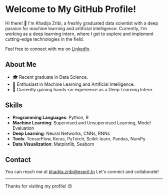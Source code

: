 # Welcome to My GitHub Profile!

Hi there! 👋 I'm Khadija Zribi, a freshly graduated data scientist with a deep passion for machine learning and artificial intelligence. Currently, I'm working as a deep learning intern, where I get to explore and implement cutting-edge technologies in the field.

Feel free to connect with me on [LinkedIn](https://www.linkedin.com/in/khadija-zribi/).

## About Me

- 🎓 Recent graduate in Data Science.
- 🤖 Enthusiast in Machine Learning and Artificial Intelligence.
- 🚀 Currently gaining hands-on experience as a Deep Learning Intern.

## Skills

- **Programming Languages**: Python, R
- **Machine Learning**: Supervised and Unsupervised Learning, Model Evaluation
- **Deep Learning**: Neural Networks, CNNs, RNNs
- **Tools**: TensorFlow, Keras, PyTorch, Scikit-learn, Pandas, NumPy
- **Data Visualization**: Matplotlib, Seaborn

## Contact

You can reach me at khadija.zribi@esprit.tn
Let's connect and collaborate!

---

Thanks for visiting my profile! 😊
